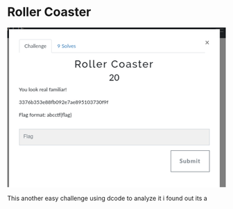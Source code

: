 # Roller Coaster
![roller](../files/roller_coaster.png)

This another easy challenge using dcode to analyze it i found out its a
